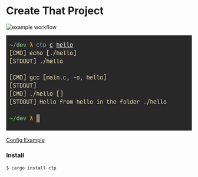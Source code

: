 # Create That Project

![example workflow](https://github.com/willdoescode/ctp/actions/workflows/rust.yml/badge.svg)

![example](./assets/example.png)

[Config Example](./.ctp.toml.example)

### Install

```console
$ cargo install ctp
```
